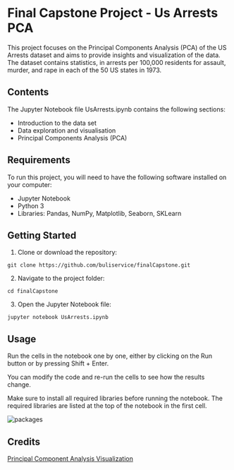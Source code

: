 # Final Capstone Project - Us Arrests PCA

This project focuses on the Principal Components Analysis (PCA) of the US Arrests dataset and aims to provide insights and visualization of the data. The dataset contains statistics, in arrests per 100,000 residents for assault, murder, and rape in each of the 50 US states in 1973.

## Contents
The Jupyter Notebook file UsArrests.ipynb contains the following sections:<br>

- Introduction to the data set<br>
- Data exploration and visualisation<br>
- Principal Components Analysis (PCA)<br>

## Requirements
To run this project, you will need to have the following software installed on your computer:

- Jupyter Notebook <Br>
- Python 3 <Br>
- Libraries: Pandas, NumPy, Matplotlib, Seaborn, SKLearn <Br>


## Getting Started 
1. Clone or download the repository:
```
git clone https://github.com/buliservice/finalCapstone.git
```
2. Navigate to the project folder:
```
cd finalCapstone
```
  
3. Open the Jupyter Notebook file:
```
jupyter notebook UsArrests.ipynb
```
## Usage
  
Run the cells in the notebook one by one, either by clicking on the Run button or by pressing Shift + Enter. <br>
  
You can modify the code and re-run the cells to see how the results change. <br>
  
Make sure to install all required libraries before running the notebook. The required libraries are listed at the top of the notebook in the first cell.
  
![packages](https://user-images.githubusercontent.com/58818767/218120410-4cdb33bb-a323-4338-8dda-6049df330ca7.jpg)
  
  


 
## Credits
[Principal Component Analysis Visualization](https://ostwalprasad.github.io/machine-learning/PCA-using-python.html)
